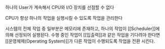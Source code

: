 
하나의 User가 계속해서 CPU와 I/O 장치를 선점할 수 없다

CPU가 항상 하나의 작업을 실행시킬 수 있도록 작업을 관리한다

시스템의 전체 작업 중 일부분은 메모리에 존재하고, 하나의 작업이 [[Scheduler]]에 의해 선정되어 실행된다. 수행 중인 작업이 [[입출력]]과 같은 작업을 기다려야 한다면 [[운영체제(Operating System)]]가 다른 작업이 수행되도록 작업을 전환 시킨다.


